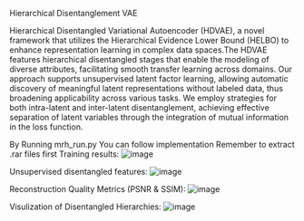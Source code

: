 Hierarchical Disentanglement VAE

Hierarchical Disentangled Variational Autoencoder (HDVAE), a novel framework that utilizes the Hierarchical Evidence Lower Bound (HELBO) to enhance representation learning in complex data spaces.The HDVAE features hierarchical disentangled stages that enable the modeling of diverse attributes, facilitating smooth transfer learning across domains. Our approach supports unsupervised latent factor learning, allowing automatic discovery of meaningful latent representations without labeled data, thus broadening applicability across various tasks. We employ strategies for both intra-latent and inter-latent disentanglement, achieving effective separation of latent variables through the integration of mutual information in the loss function. 

By Running mrh_run.py You can follow implementation
Remember to extract .rar files first
Training results:
![image](https://github.com/user-attachments/assets/34377670-a21e-416b-91ce-66b77e4b7300)

Unsupervised disentangled features:
![image](https://github.com/user-attachments/assets/3f1d13db-f0b4-42b1-9e10-8a7a893a278f)

Reconstruction Quality Metrics (PSNR & SSIM):
![image](https://github.com/user-attachments/assets/e2c6fbd7-52c0-48b2-acb2-21b7dc8b913d)

Visulization of Disentangled Hierarchies:
![image](https://github.com/user-attachments/assets/df2c9b7e-0f71-4590-a4e7-af427d0fcfaf)




